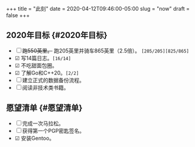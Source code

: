 +++
title = "此刻"
date = 2020-04-12T09:46:00-05:00
slug = "now"
draft = false
+++

## 2020年目标 {#2020年目标}

-   ☐ ~~跑550英里。~~ 跑205英里并骑车865英里（2.5倍）。 <code>[205/205]</code><code>[825/865]</code>
-   ☑ 写14篇日志。<code>[16/14]</code>
-   ☑ 不吃甜面包圈。
-   ☑ 了解Go和C++20。<code>[2/2]</code>
-   ☐ 建立正式的数据备份流程。
-   ☐ 阅读非技术类书籍。


## 愿望清单 {#愿望清单}

-   ☐ 完成一次马拉松。
-   ☐ 获得第一个PGP密匙签名。
-   ☑ 安装Gentoo。
